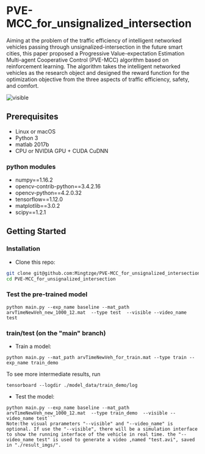 # PVE-MCC_for_unsignalized_intersection
Aiming at the problem of the traffic efficiency of intelligent networked vehicles passing through unsignalized-intersection in the future smart cities, this paper proposed a Progressive Value-expectation Estimation Multi-agent Cooperative Control (PVE-MCC) algorithm based on reinforcement learning. The algorithm takes the intelligent networked vehicles as the research object and designed the reward function for the optimization objective from the three aspects of traffic efficiency, safety, and comfort.

![visible](https://github.com/Mingtzge/PVE-MCC_for_unsignalized_intersection/blob/main/show_demo/demo.gif)

## Prerequisites
- Linux or macOS
- Python 3
- matlab 2017b
- CPU or NVIDIA GPU + CUDA CuDNN
### python modules
- numpy==1.16.2
- opencv-contrib-python==3.4.2.16
- opencv-python==4.2.0.32
- tensorflow==1.12.0
- matplotlib==3.0.2
- scipy==1.2.1 

## Getting Started
### Installation
- Clone this repo:
```bash
git clone git@github.com:Mingtzge/PVE-MCC_for_unsignalized_intersection.git
cd PVE-MCC_for_unsignalized_intersection
```

### Test the pre-trained model
```
python main.py --exp_name baseline --mat_path arvTimeNewVeh_new_1000_12.mat  --type test  --visible --video_name test
```

### train/test (on the "main" branch)
- Train a model:
```
python main.py --mat_path arvTimeNewVeh_for_train.mat --type train --exp_name train_demo
```
To see more intermediate results, run 
```
tensorboard --logdir ./model_data/train_demo/log
```
- Test the model:
```
python main.py --exp_name baseline --mat_path arvTimeNewVeh_new_1000_12.mat  --type train_demo  --visible --video_name test```
Note:the visual prarameters "--visible" and "--video_name" is optional. If use the "--visible", there will be a simulation interface to show the running interface of the vehicle in real time. the "--video_name test" is used to generate a video ,named "test.avi", saved in "./result_imgs/".
